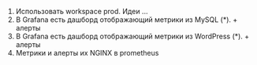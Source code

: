 1. Использовать workspace prod. Идеи ...
2. В Grafana есть дашборд отображающий метрики из MySQL (*). + алерты
3. В Grafana есть дашборд отображающий метрики из WordPress (*). + алерты
4. Метрики и алерты их NGINX в prometheus